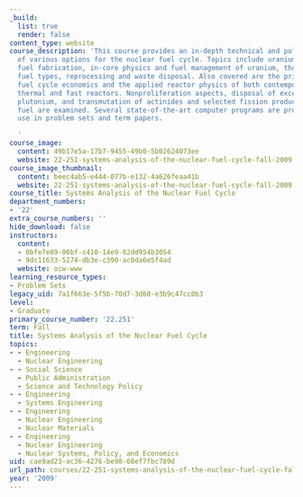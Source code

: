```yaml
---
_build:
  list: true
  render: false
content_type: website
course_description: 'This course provides an in-depth technical and policy analysis
  of various options for the nuclear fuel cycle. Topics include uranium supply, enrichment
  fuel fabrication, in-core physics and fuel management of uranium, thorium and other
  fuel types, reprocessing and waste disposal. Also covered are the principles of
  fuel cycle economics and the applied reactor physics of both contemporary and proposed
  thermal and fast reactors. Nonproliferation aspects, disposal of excess weapons
  plutonium, and transmutation of actinides and selected fission products in spent
  fuel are examined. Several state-of-the-art computer programs are provided for student
  use in problem sets and term papers.

  '
course_image:
  content: 49b17e5a-17b7-9455-49b0-5b02624073ee
  website: 22-251-systems-analysis-of-the-nuclear-fuel-cycle-fall-2009
course_image_thumbnail:
  content: beec4ab5-e444-077b-e132-4a626feaa41b
  website: 22-251-systems-analysis-of-the-nuclear-fuel-cycle-fall-2009
course_title: Systems Analysis of the Nuclear Fuel Cycle
department_numbers:
- '22'
extra_course_numbers: ''
hide_download: false
instructors:
  content:
  - 0bfe7e89-06bf-c410-14e9-82dd954b3054
  - 9dc11633-5274-db3e-c390-ac0da6e5f4ad
  website: ocw-www
learning_resource_types:
- Problem Sets
legacy_uid: 7a1f663e-5f5b-70d7-3d60-e3b9c47cc0b3
level:
- Graduate
primary_course_number: '22.251'
term: Fall
title: Systems Analysis of the Nuclear Fuel Cycle
topics:
- - Engineering
  - Nuclear Engineering
- - Social Science
  - Public Administration
  - Science and Technology Policy
- - Engineering
  - Systems Engineering
- - Engineering
  - Nuclear Engineering
  - Nuclear Materials
- - Engineering
  - Nuclear Engineering
  - Nuclear Systems, Policy, and Economics
uid: cae9ad23-ac36-4276-be98-68ef7fbc789d
url_path: courses/22-251-systems-analysis-of-the-nuclear-fuel-cycle-fall-2009
year: '2009'
---
```

